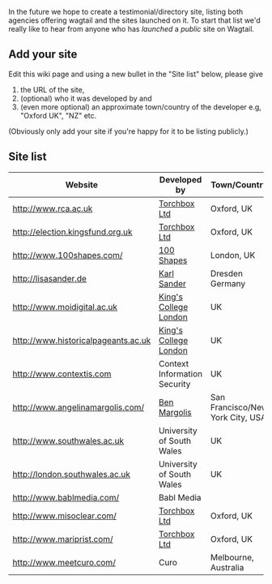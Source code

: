 In the future we hope to create a testimonial/directory site, listing both agencies offering wagtail and the sites launched on it. To start that list we'd really like to hear from anyone who has *launched* a *public* site on Wagtail.

## Add your site

Edit this wiki page and using a new bullet in the "Site list" below, please give

1. the URL of the site, 
2. (optional) who it was developed by and 
3. (even more optional) an approximate town/country of the developer e.g, "Oxford UK", "NZ" etc.

(Obviously only add your site if you're happy for it to be listing publicly.)

## Site list

Website                             | Developed by                        | Town/Country
------------------------------------|-------------------------------------|------------------
http://www.rca.ac.uk                | [Torchbox Ltd](http://torchbox.com) | Oxford, UK
http://election.kingsfund.org.uk    | [Torchbox Ltd](http://torchbox.com) | Oxford, UK
http://www.100shapes.com/           | [100 Shapes](http://www.100shapes.com) | London, UK
http://lisasander.de                | [Karl Sander](http://kall.ws)       | Dresden Germany
http://www.moidigital.ac.uk         | [King's College London](http://www.kcl.ac.uk/) | UK
http://www.historicalpageants.ac.uk | [King's College London](http://www.kcl.ac.uk/) | UK
http://www.contextis.com            | Context Information Security        | UK
http://www.angelinamargolis.com/    | [Ben Margolis](http://www.sixpearls.com/) | San Francisco/New York City, USA
http://www.southwales.ac.uk         | University of South Wales           | UK
http://london.southwales.ac.uk      | University of South Wales           | UK
http://www.bablmedia.com/           | Babl Media                          |
http://www.misoclear.com/           | [Torchbox Ltd](http://torchbox.com) | Oxford, UK
http://www.mariprist.com/           | [Torchbox Ltd](http://torchbox.com) | Oxford, UK
http://www.meetcuro.com/            | Curo                                | Melbourne, Australia